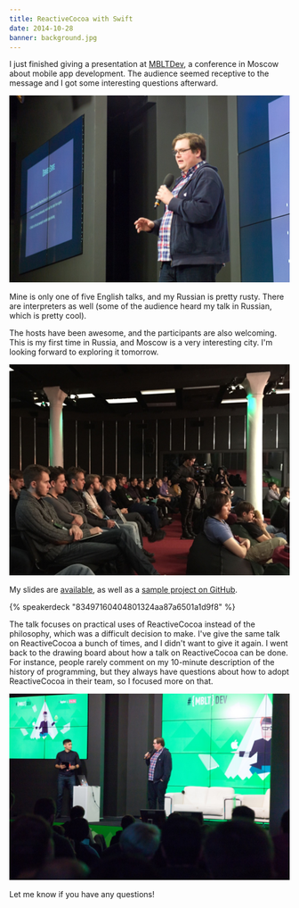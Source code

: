```yaml
---
title: ReactiveCocoa with Swift
date: 2014-10-28
banner: background.jpg
---
```


I just finished giving a presentation at [MBLTDev](http://mbltdev.ru), a conference in Moscow about mobile app development. The audience seemed receptive to the message and I got some interesting questions afterward.

![On stage](1.jpg)

Mine is only one of five English talks, and my Russian is pretty rusty. There are interpreters as well (some of the audience heard my talk in Russian, which is pretty cool).

The hosts have been awesome, and the participants are also welcoming. This is my first time in Russia, and Moscow is a very interesting city. I'm looking forward to exploring it tomorrow.

![Audience](2.jpg)

My slides are [available](https://speakerdeck.com/ashfurrow/functional-reactive-programming-in-swift), as well as a [sample project on GitHub](https://github.com/AshFurrow/MBLTDev).

{% speakerdeck "83497160404801324aa87a6501a1d9f8" %}

The talk focuses on practical uses of ReactiveCocoa instead of the philosophy, which was a difficult decision to make. I've give the same talk on ReactiveCocoa a bunch of times, and I didn't want to give it again. I went back to the drawing board about how a talk on ReactiveCocoa can be done. For instance, people rarely comment on my 10-minute description of the history of programming, but they always have questions about how to adopt ReactiveCocoa in their team, so I focused more on that.

![Question Period](3.jpg)

Let me know if you have any questions!

